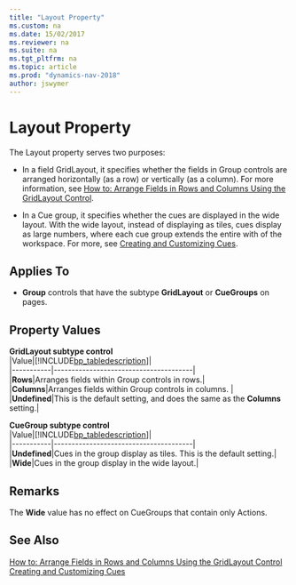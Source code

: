 ```yaml
---
title: "Layout Property"
ms.custom: na
ms.date: 15/02/2017
ms.reviewer: na
ms.suite: na
ms.tgt_pltfrm: na
ms.topic: article
ms.prod: "dynamics-nav-2018"
author: jswymer
---
```

# Layout Property
The Layout property serves two purposes:

-   In a field GridLayout, it specifies whether the fields in Group controls are arranged horizontally (as a row) or vertically (as a column). For more information, see  [How to: Arrange Fields in Rows and Columns Using the GridLayout Control](How-to--Arrange-Fields-in-Rows-and-Columns-Using-the-GridLayout-Control.md).

-   In a Cue group, it specifies whether the cues are displayed in the wide layout. With the wide layout, instead of displaying as tiles, cues display as large numbers, where each cue group extends the entire with of the workspace. For more, see  [Creating and Customizing Cues](Creating-and-Customizing-Cues.md). 
  
## Applies To  
  
-   **Group** controls that have the subtype **GridLayout** or **CueGroups** on pages.  
  
## Property Values  

**GridLayout subtype control**  
|Value|[!INCLUDE[bp_tabledescription](includes/bp_tabledescription_md.md)]|  
|-----------|---------------------------------------|  
|**Rows**|Arranges fields within Group controls in rows.|  
|**Columns**|Arranges fields within Group controls in columns. |  
|**Undefined**|This is the default setting, and does the same as the **Columns** setting.|  

**CueGroup subtype control**  
|Value|[!INCLUDE[bp_tabledescription](includes/bp_tabledescription_md.md)]|  
|-----------|---------------------------------------|  
|**Undefined**|Cues in the group display as tiles. This is the default setting.|
|**Wide**|Cues in the group display in the wide layout.|  

## Remarks
The **Wide** value has no effect on CueGroups that contain only Actions. 
  
## See Also  
[How to: Arrange Fields in Rows and Columns Using the GridLayout Control](How-to--Arrange-Fields-in-Rows-and-Columns-Using-the-GridLayout-Control.md)   
[Creating and Customizing Cues](Creating-and-Customizing-Cues.md)  